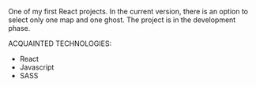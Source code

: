One of my first React projects. In the current version, there is an option to select only one map and one ghost. 
The project is in the development phase.

ACQUAINTED TECHNOLOGIES:
- React
- Javascript
- SASS
